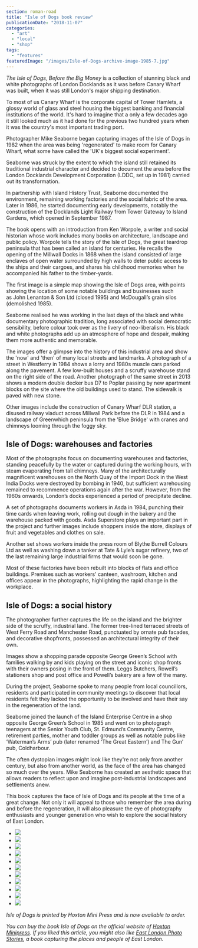 ```yaml
---
section: roman-road
title: "Isle of Dogs book review"
publicationDate: "2018-11-07"
categories: 
  - "art"
  - "local"
  - "shop"
tags: 
  - "features"
featuredImage: "/images/Isle-of-Dogs-archive-image-1985-7.jpg"
---
```


_The Isle of Dogs, Before the Big Money_ is a collection of stunning black and white photographs of London Docklands as it was before Canary Wharf was built, when it was still London's major shipping destination.

To most of us Canary Wharf is the corporate capital of Tower Hamlets, a glossy world of glass and steel housing the biggest banking and financial institutions of the world. It's hard to imagine that a only a few decades ago it still looked much as it had done for the previous two hundred years when it was the country's most important trading port.

Photographer Mike Seaborne began capturing images of the Isle of Dogs in 1982 when the area was being 'regenerated' to make room for Canary Wharf, what some have called the 'UK's biggest social experiment'.

Seaborne was struck by the extent to which the island still retained its traditional industrial character and decided to document the area before the London Docklands Development Corporation (LDDC, set up in 1981) carried out its transformation.

In partnership with Island History Trust, Seaborne documented the environment, remaining working factories and the social fabric of the area. Later in 1986, he started documenting early developments, notably the construction of the Docklands Light Railway from Tower Gateway to Island Gardens, which opened in September 1987.

The book opens with an introduction from Ken Worpole, a writer and social historian whose work includes many books on architecture, landscape and public policy. Worpole tells the story of the Isle of Dogs, the great teardrop peninsula that has been called an island for centuries. He recalls the opening of the Millwall Docks in 1868 when the island consisted of large enclaves of open water surrounded by high walls to deter public access to the ships and their cargoes, and shares his childhood memories when he accompanied his father to the timber-yards.

The first image is a simple map showing the Isle of Dogs area, with points showing the location of some notable buildings and businesses such as John Lenanton & Son Ltd (closed 1995) and McDougall’s grain silos (demolished 1985).

Seaborne realised he was working in the last days of the black and white documentary photographic tradition, long associated with social democratic sensibility, before colour took over as the livery of neo-liberalism. His black and white photographs add up an atmosphere of hope and despair, making them more authentic and memorable.

The images offer a glimpse into the history of this industrial area and show the 'now' and 'then' of many local streets and landmarks. A photograph of a street in Westferry in 1984 shows a lorry and 1980s muscle cars parked along the pavement. A few low-built houses and a scruffy warehouse stand on the right side of the road. Another photograph of the same street in 2013 shows a modern double decker bus D7 to Poplar passing by new apartment blocks on the site where the old buildings used to stand. The sidewalk is paved with new stone.

Other images include the construction of Canary Wharf DLR station, a disused railway viaduct across Millwall Park before the DLR in 1984 and a landscape of Greenwhich peninsula from the 'Blue Bridge' with cranes and chimneys looming through the foggy sky.

## Isle of Dogs: warehouses and factories

Most of the photographs focus on documenting warehouses and factories, standing peacefully by the water or captured during the working hours, with steam evaporating from tall chimneys. Many of the architecturally magnificent warehouses on the North Quay of the Import Dock in the West India Docks were destroyed by bombing in 1940, but sufficient warehousing remained to recommence operations again after the war. However, from the 1960s onwards, London’s docks experienced a period of precipitate decline.

A set of photographs documents workers in Asda in 1984, punching their time cards when leaving work, rolling out dough in the bakery and the warehouse packed with goods. Asda Superstore plays an important part in the project and further images include shoppers inside the store, displays of fruit and vegetables and clothes on sale.

Another set shows workers inside the press room of Blythe Burrell Colours Ltd as well as washing down a tanker at Tate & Lyle’s sugar refinery, two of the last remaining large industrial firms that would soon be gone.

Most of these factories have been rebuilt into blocks of flats and office buildings. Premises such as workers' canteen, washroom, kitchen and offices appear in the photographs, highlighting the rapid change in the workplace.

## Isle of Dogs: a social history

The photographer further captures the life on the island and the brighter side of the scruffy, industrial land. The former tree-lined terraced streets of West Ferry Road and Manchester Road, punctuated by ornate pub facades, and decorative shopfronts, possessed an architectural integrity of their own.

Images show a shopping parade opposite George Green’s School with families walking by and kids playing on the street and iconic shop fronts with their owners posing in the front of them. Leggs Butchers, Rowell’s stationers shop and post office and Powell’s bakery are a few of the many.

During the project, Seaborne spoke to many people from local councillors, residents and participated in community meetings to discover that local residents felt they lacked the opportunity to be involved and have their say in the regeneration of the land.

Seaborne joined the launch of the Island Enterprise Centre in a shop opposite George Green’s School in 1985 and went on to photograph teenagers at the Senior Youth Club, St. Edmund’s Community Centre, retirement parties, mother and toddler groups as well as notable pubs like ‘Waterman’s Arms’ pub (later renamed ‘The Great Eastern’) and The Gun’ pub, Coldharbour.

The often dystopian images might look like they're not only from another century, but also from another world, as the face of the area has changed so much over the years. Mike Seaborne has created an aesthetic space that allows readers to reflect upon and imagine post-industrial landscapes and settlements anew.

This book captures the face of Isle of Dogs and its people at the time of a great change. Not only it will appeal to those who remember the area during and before the regeneration, it will also pleasure the eye of photography enthusiasts and younger generation who wish to explore the social history of East London.

- ![](/images/Isle-of-Dogs_CASE-1-1-1024x842.jpg)
- ![](/images/Isle-of-Dogs-archive-image-19825-1-1024x830.jpg)
- ![](/images/Isle-of-Dogs-archive-image-1983-10-1-1024x683.jpg)
- ![](/images/Isle-of-Dogs-archive-image-1983-1-1024x683.jpg)
- ![](/images/Isle-of-Dogs-archive-image-1984-2-1-1024x683.jpg)
- ![](/images/Isle-of-Dogs-archive-image-1984-6-1-1024x683.jpg)
- ![](/images/Isle-of-Dogs-archive-image-1985-4-1-1024x683.jpg)
- ![](/images/Isle-of-Dogs-archive-image-1985-7-1-1024x683.jpg)
- ![](/images/Isle-of-Dogs-archive-image-1985-8-1-1024x683.jpg)
- ![](/images/Isle-of-Dogs-archive-image-1985-9-1-1024x831.jpg)
- ![](/images/Isle-of-Dogs-archive-image-19853-1-1024x683.jpg)

_Isle of Dogs is printed by Hoxton Mini Press and is now available to order._

_You can buy the book Isle of Dogs on the official website of [Hoxton Minipress](https://www.hoxtonminipress.com/products/the-isle-of-dogs). If you liked this article, you might also like [East London Photo Stories](https://romanroadlondon.com/east-london-photo-stories-book-review/), a book capturing the places and people of East London._
